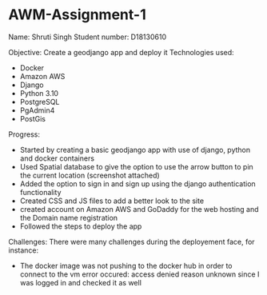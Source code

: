 # AWM-Assignment-1

Name: Shruti Singh
Student number: D18130610

Objective: Create a geodjango app and deploy it
Technologies used:
  - Docker
  - Amazon AWS
  - Django
  - Python 3.10
  - PostgreSQL
  - PgAdmin4
  - PostGis

Progress:
  - Started by creating a basic geodjango app with use of django, python and docker containers
  - Used Spatial database to give the option to use the arrow button to pin the current location (screenshot attached)
  - Added the option to sign in and sign up using the django authentication functionality
  - Created CSS and JS files to add a better look to the site
  - created account on Amazon AWS and GoDaddy for the web hosting and the Domain name registration
  - Followed the steps to deploy the app
  
Challenges:
There were many challenges during the deployement face, for instance:
  - The docker image was not pushing to the docker hub in order to connect to the vm
      error occured: access denied
      reason unknown since I was logged in and checked it as well
 


